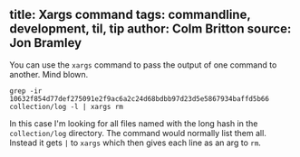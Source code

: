 title: Xargs command
tags: commandline, development, til, tip
author: Colm Britton
source: Jon Bramley
--------------------

You can use the `xargs` command to pass the output of one command to another. Mind blown.

    grep -ir 10632f854d77def275091e2f9ac6a2c24d68bdbb97d23d5e5867934baffd5b66 collection/log -l | xargs rm

In this case I'm looking for all files named with the long hash in the `collection/log` directory. The command would normally list them all. Instead it gets `|` to `xargs` which then gives each line as an arg to `rm`. 